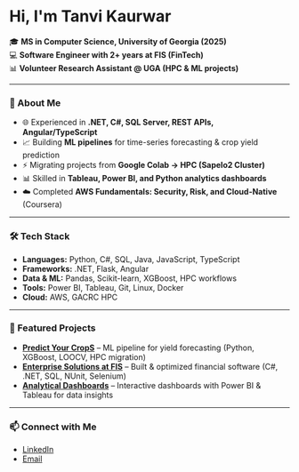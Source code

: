 # Hi, I'm Tanvi Kaurwar

🎓 **MS in Computer Science, University of Georgia (2025)**  
💻 **Software Engineer with 2+ years at FIS (FinTech)**  
📊 **Volunteer Research Assistant @ UGA (HPC & ML projects)**  

---

### 🚀 About Me
- 🌐 Experienced in **.NET, C#, SQL Server, REST APIs, Angular/TypeScript**
- 📈 Building **ML pipelines** for time-series forecasting & crop yield prediction  
- ⚡ Migrating projects from **Google Colab → HPC (Sapelo2 Cluster)**  
- 📊 Skilled in **Tableau, Power BI, and Python analytics dashboards**  
- ☁️ Completed **AWS Fundamentals: Security, Risk, and Cloud-Native** (Coursera)

---

### 🛠️ Tech Stack
- **Languages:** Python, C#, SQL, Java, JavaScript, TypeScript  
- **Frameworks:** .NET, Flask, Angular  
- **Data & ML:** Pandas, Scikit-learn, XGBoost, HPC workflows  
- **Tools:** Power BI, Tableau, Git, Linux, Docker  
- **Cloud:** AWS, GACRC HPC  

---

### 📂 Featured Projects
- [**Predict Your CropS**](#) – ML pipeline for yield forecasting (Python, XGBoost, LOOCV, HPC migration)  
- [**Enterprise Solutions at FIS**](#) – Built & optimized financial software (C#, .NET, SQL, NUnit, Selenium)  
- [**Analytical Dashboards**](#) – Interactive dashboards with Power BI & Tableau for data insights  

---

### 📫 Connect with Me
- [LinkedIn](https://www.linkedin.com/in/tanvikaurwar/)  
- [Email](mailto:tanvimk11@gmail.com)  

